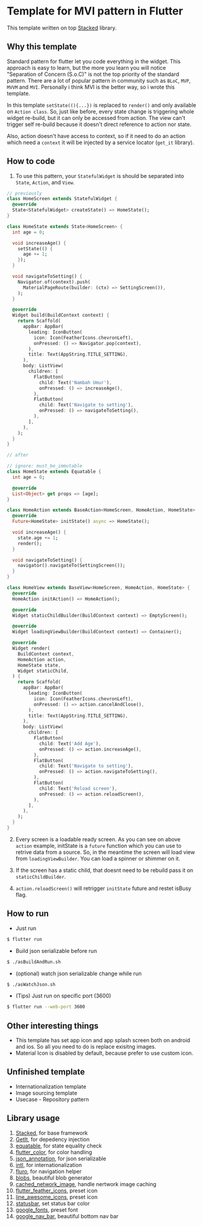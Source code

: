# Template for MVI pattern in Flutter

This template written on top [Stacked](https://pub.dev/packages/stacked) library.

## Why this template

Standard pattern for flutter let you code everything in the widget. This approach is easy to learn, but the more you learn you will notice "Separation of Concern (S.o.C)" is not the top priority of the standard pattern. There are a lot of popular pattern in community such as `BLoC`, `MVP`, `MVVM` and `MVI`. Personally i think MVI is the better way, so i wrote this template.

In this template `setState((){...})` is replaced to `render()` and only available on `Action class`. So, just like before, every state change is triggering whole widget re-build, but it can only be accessed from action. The view can't trigger self re-build because it doesn't direct reference to action nor state.

Also, action doesn't have access to context, so if it need to do an action which need a `context` it will be injected by a service locator (`get_it` library).

## How to code
1. To use this pattern, your `StatefulWidget` is should be separated into `State`, `Action`, and `View`.

```dart
// previously
class HomeScreen extends StatefulWidget {
  @override
  State<StatefulWidget> createState() => HomeState();
}

class HomeState extends State<HomeScreen> {
  int age = 0;

  void increaseAge() {
    setState(() {
      age += 1;
    });
  }

  void navigateToSetting() {
    Navigator.of(context).push(
      MaterialPageRoute(builder: (ctx) => SettingScreen()),
    );
  }

  @override
  Widget build(BuildContext context) {
    return Scaffold(
      appBar: AppBar(
        leading: IconButton(
          icon: Icon(FeatherIcons.chevronLeft),
          onPressed: () => Navigator.pop(context),
        ),
        title: Text(AppString.TITLE_SETTING),
      ),
      body: ListView(
        children: [
          FlatButton(
            child: Text('Nambah Umur'),
            onPressed: () => increaseAge(),
          ),
          FlatButton(
            child: Text('Navigate to setting'),
            onPressed: () => navigateToSetting(),
          ),
        ],
      ),
    );
  }
}

// after

// ignore: must_be_immutable
class HomeState extends Equatable {
  int age = 0;

  @override
  List<Object> get props => [age];
}

class HomeAction extends BaseAction<HomeScreen, HomeAction, HomeState> {
  @override
  Future<HomeState> initState() async => HomeState();

  void increaseAge() {
    state.age += 1;
    render();
  }

  void navigateToSetting() {
    navigator().navigateTo(SettingScreen());
  }
}

class HomeView extends BaseView<HomeScreen, HomeAction, HomeState> {
  @override
  HomeAction initAction() => HomeAction();

  @override
  Widget staticChildBuilder(BuildContext context) => EmptyScreen();

  @override
  Widget loadingViewBuilder(BuildContext context) => Container();

  @override
  Widget render(
    BuildContext context,
    HomeAction action,
    HomeState state,
    Widget staticChild,
  ) {
    return Scaffold(
      appBar: AppBar(
        leading: IconButton(
          icon: Icon(FeatherIcons.chevronLeft),
          onPressed: () => action.cancelAndClose(),
        ),
        title: Text(AppString.TITLE_SETTING),
      ),
      body: ListView(
        children: [
          FlatButton(
            child: Text('Add Age'),
            onPressed: () => action.increaseAge(),
          ),
          FlatButton(
            child: Text('Navigate to setting'),
            onPressed: () => action.navigateToSetting(),
          ),
          FlatButton(
            child: Text('Reload screen'),
            onPressed: () => action.reloadScreen(),
          ),
        ],
      ),
    );
  }
}
```

2. Every screen is a loadable ready screen. As you can see on above `action` example, initState is a `future` function which you can use to retrive data from a source. So, in the meantime the screen will load view from `loadingViewBuilder`. You can load a spinner or shimmer on it.

3. If the screen has a static child, that doesnt need to be rebuild pass it on `staticChildBuilder`.

4. `action.reloadScreen()` will retrigger `initState` future and restet isBusy flag.

## How to run

- Just run

```bash
$ flutter run
```

- Build json serializable before run

```bash
$ ./asBuildAndRun.sh
```

- (optional) watch json serializable change while run

```bash
$ ./asWatchJson.sh
```

- (Tips) Just run on specific port (3600)

```bash
$ flutter run --web-port 3600
```

## Other interesting things
- This template has set app icon and app splash screen both on android and ios. So all you need to do is replace exisitng images.
- Material Icon is disabled by default, because prefer to use custom icon.

## Unfinished template
- Internationalization template
- Image sourcing template
- Usecase - Repository pattern


## Library usage

1. [Stacked](https://pub.dev/packages/stacked), for base framework
2. [GetIt](https://pub.dev/packages/get_it), for depedency injection
3. [equatable](https://pub.dev/packages/equatable), for state equality check
4. [flutter_color](https://pub.dev/packages/flutter_color), for color handling
5. [json_annotation](https://pub.dev/packages/json_annotation), for json serializable
6. [intl](https://pub.dev/packages/intl), for internationalization
7. [fluro](https://pub.dev/packages/fluro), for navigation helper
8. [blobs](https://pub.dev/packages/blobs), beautiful blob generator
9. [cached_network_image](https://pub.dev/packages/cached_network_image), handle nertwork image caching
10. [flutter_feather_icons](https://pub.dev/packages/flutter_feather_icons), preset icon
11. [line_awesome_icons](https://pub.dev/packages/line_awesome_icons), preset icon
12. [statusbar](https://pub.dev/packages/statusbar), set status bar color
13. [google_fonts](https://pub.dev/packages/google_fonts), preset font
14. [google_nav_bar](https://pub.dev/packages/google_nav_bar), beautiful bottom nav bar
